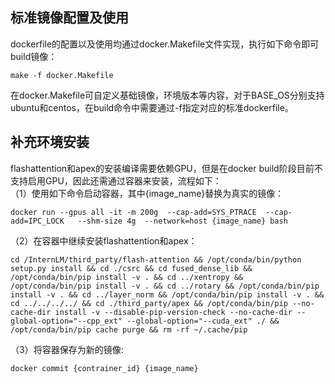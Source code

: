 ## 标准镜像配置及使用
dockerfile的配置以及使用均通过docker.Makefile文件实现，执行如下命令即可build镜像：
``` 
make -f docker.Makefile
``` 
在docker.Makefile可自定义基础镜像，环境版本等内容，对于BASE_OS分别支持ubuntu和centos，在build命令中需要通过-f指定对应的标准dockerfile。

## 补充环境安装
flashattention和apex的安装编译需要依赖GPU，但是在docker build阶段目前不支持启用GPU，因此还需通过容器来安装，流程如下：  
（1）使用如下命令启动容器，其中{image_name}替换为真实的镜像：  
```
docker run --gpus all -it -m 200g  --cap-add=SYS_PTRACE  --cap-add=IPC_LOCK   --shm-size 4g  --network=host {image_name} bash
``` 
（2）在容器中继续安装flashattention和apex：
```
cd /InternLM/third_party/flash-attention && /opt/conda/bin/python setup.py install && cd ./csrc && cd fused_dense_lib && /opt/conda/bin/pip install -v . && cd ../xentropy && /opt/conda/bin/pip install -v . && cd ../rotary && /opt/conda/bin/pip install -v . && cd ../layer_norm && /opt/conda/bin/pip install -v . && cd ../../../../ && cd ./third_party/apex && /opt/conda/bin/pip --no-cache-dir install -v --disable-pip-version-check --no-cache-dir --global-option="--cpp_ext" --global-option="--cuda_ext" ./ && /opt/conda/bin/pip cache purge && rm -rf ~/.cache/pip
```
（3）将容器保存为新的镜像:
```
docker commit {contrainer_id} {image_name}
```